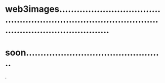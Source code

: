 # web3images............................................................................................................................
# soon................................................
.
